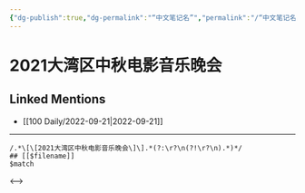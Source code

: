 ```yaml
---
{"dg-publish":true,"dg-permalink":"“中文笔记名”","permalink":"/“中文笔记名”/"}
---
```


# 2021大湾区中秋电影音乐晚会

## Linked Mentions
- [[100 Daily/2022-09-21\|2022-09-21]]


---

```expander
/.*\[\[2021大湾区中秋电影音乐晚会\]\].*(?:\r?\n(?!\r?\n).*)*/
## [[$filename]]
$match
```

<-->
